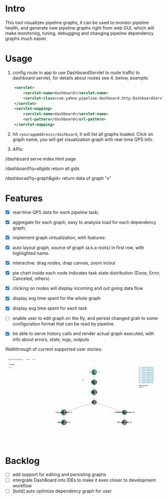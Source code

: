 Intro
=====

This tool visualizes pipeline graphs, it can be used to monitor pipeline health, and generate new pipeline graphs right from web GUI, which will make monitoring, tuning, debugging and changing pipeline dependency graphs much easier.


Usage
=====

1. config route in app to use DashboardServlet to route traffic to dashboard servlet, for details about routes see 4. below, example:
```xml
    <servlet>
        <servlet-name>dashboard</servlet-name>
        <servlet-class>com.yahoo.pipeline.dashboard.http.DashboardServlet</servlet-class> 
    </servlet>
    <servlet-mapping>
        <servlet-name>dashboard</servlet-name>
        <url-pattern>/dashboard</url-pattern>
    </servlet-mapping>
```

2. hit `<yourappAddress>/dashboard`, it will list all graphs loaded. Click on graph name, you will get visualization graph with real-time QPS info.

3. APIs:

/dashboard                serve index.html page

/dashboard?q=allgids      return all gids

/dashborad?q=graph&gid=<x>  return data of graph "x"


Features
========
* [x] real-time QPS data for each pipeline task;
* [x] aggregate for each graph, easy to analysis load for each dependency graph;
* [x] implement graph virtualization, with features:
* [x] auto layout graph, source of graph (a.k.a roots) in first row, with highlighted name.
* [x] interactive: drag nodes, drap canvas, zoom in/out
* [x] pie chart inside each node indicates task state distribution (Done, Error, Canceled, others)
* [x] clicking on nodes will display incoming and out going data flow
* [X] display avg time spent for the whole graph
* [x] display avg time spent for each task
* [ ] enable user to edit graph on the fly, and persist changed grah to some configuration format that can be read by pipeline.
* [x] be able to serve history calls and render actual graph executed, with info about errors, state, logs, outputs


Walkthrough of current supported user stories:

![Video Walkthrough](demo3.gif)


Backlog
=======
* [ ] add support for editing and persisting graphs
* [ ] intergrate DashBoard into IDEs to make it even closer to development workflow
* [ ] [bold] auto optimize dependency graph for user
